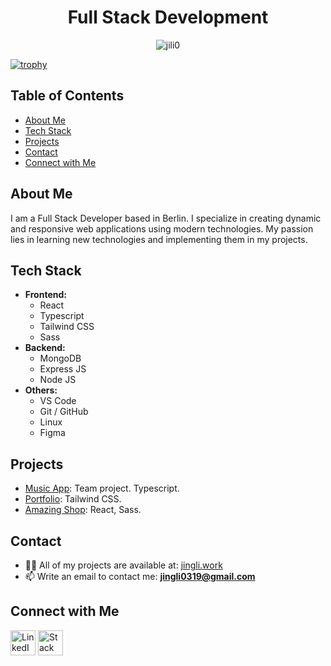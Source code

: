<h1 align="center">Full Stack Development</h1>
<p align="center">
  <img src="https://komarev.com/ghpvc/?username=jili0&label=Profile%20views&color=edcc26&style=flat" alt="jili0" />
</p>

[![trophy](https://github-profile-trophy.vercel.app/?username=jili0&theme=onedark&rank=-C&title=-Issues,-Reviews)](https://github.com/jili0/github-profile-trophy)
<br>

## Table of Contents
- [About Me](#about-me)
- [Tech Stack](#tech-stack)
- [Projects](#projects)
- [Contact](#contact)
- [Connect with Me](#connect-with-me)

## About Me
I am a Full Stack Developer based in Berlin. I specialize in creating dynamic and responsive web applications using modern technologies. My passion lies in learning new technologies and implementing them in my projects.

## Tech Stack
- **Frontend:**
  - React
  - Typescript
  - Tailwind CSS
  - Sass
- **Backend:**
  - MongoDB
  - Express JS
  - Node JS
- **Others:**
  - VS Code
  - Git / GitHub
  - Linux
  - Figma

## Projects
- [Music App](https://jili0.me/musicApp/): Team project. Typescript.
- [Portfolio](https://tailwind-portfolio-koi2.onrender.com/): Tailwind CSS.
- [Amazing Shop](https://amazing-shop.onrender.com/): React, Sass.

## Contact
- 👨‍💻 All of my projects are available at: [jingli.work](https://jingli.work)
- 📫 Write an email to contact me: **jingli0319@gmail.com**

## Connect with Me
<p align="left">
  <a href="https://linkedin.com/in/jili0" target="blank"><img src="https://raw.githubusercontent.com/rahuldkjain/github-profile-readme-generator/master/src/images/icons/Social/linked-in-alt.svg" alt="LinkedIn" width="40" height="40"/></a>
  <a href="https://stackoverflow.com/users/24250717" target="blank"><img src="https://raw.githubusercontent.com/rahuldkjain/github-profile-readme-generator/master/src/images/icons/Social/stack-overflow.svg" alt="Stack Overflow" width="40" height="40"/></a>
</p>
